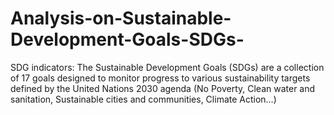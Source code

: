 # Analysis-on-Sustainable-Development-Goals-SDGs-
SDG indicators: The Sustainable Development Goals (SDGs) are a collection of 17 goals designed to monitor progress to various sustainability targets defined by the United Nations 2030 agenda (No Poverty, Clean water and sanitation, Sustainable cities and communities, Climate Action…)
